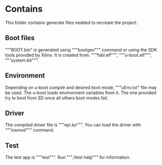 # Contains
This folder contains generate files nedded to recreate the project.

## Boot files
"""BOOT.bin" is generated using """bootgen""" command or using the SDK tools provided by Xilinx.
It is created from: """fsbl.elf""", """u-boot.elf""", """system.bit""".

## Environment
Depending on u-boot compile and desired boot mode, """uEnv.txt" file may be used. The u-boot loads environment variables from it.
The one provided try to boot from SD once all others boot modes fail.

## Driver
The compiled driver file is """epi.ko""". You can load the driver with """insmod""" command.

## Test
The test app is """test""". Run """./test help""" for information.